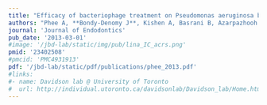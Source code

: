 ```yaml
---
title: "Efficacy of bacteriophage treatment on Pseudomonas aeruginosa biofilms"
authors: "Phee A, **Bondy-Denomy J**, Kishen A, Basrani B, Azarpazhooh A, Maxwell K."
journal: 'Journal of Endodontics'
pub_date: '2013-03-01'
#image: '/jbd-lab/static/img/pub/lina_IC_acrs.png'
pmid: '23402508'
#pmcid: 'PMC4931913'
pdf: '/jbd-lab/static/pdf/publications/phee_2013.pdf'
#links:
#- name: Davidson lab @ University of Toronto
#  url: http://individual.utoronto.ca/davidsonlab/Davidson_lab/Home.html
---
```

